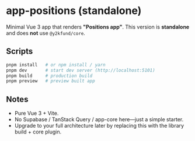 # app-positions (standalone)

Minimal Vue 3 app that renders **"Positions app"**. This version is **standalone** and does **not** use `@y2kfund/core`.

## Scripts
```bash
pnpm install   # or npm install / yarn
pnpm dev       # start dev server (http://localhost:5101)
pnpm build     # production build
pnpm preview   # preview built app
```

## Notes
- Pure Vue 3 + Vite.
- No Supabase / TanStack Query / app-core here—just a simple starter.
- Upgrade to your full architecture later by replacing this with the library build + core plugin.

